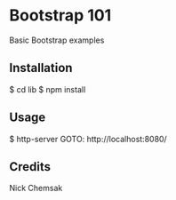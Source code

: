 # Bootstrap 101
Basic Bootstrap examples

## Installation
$ cd lib
$ npm install

## Usage
$ http-server
GOTO: http://localhost:8080/

## Credits
Nick Chemsak

